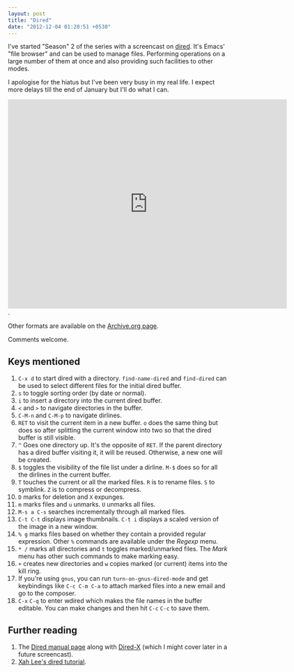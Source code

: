 ```yaml
---
layout: post
title: "Dired"
date: "2012-12-04 01:20:51 +0530"
---
```


I've started "Season" 2 of the series with a screencast on [dired](http://www.gnu.org/s/emacs/manual/html_node/emacs/Dired.html). It's Emacs' "file browser" and can be used to manage files. Performing operations on a large number of them at once and also providing such facilities to other modes. 

I apologise for the hiatus but I've been very busy in my real life. I expect more delays till the end of January but I'll do what I can. 

<iframe src="https://archive.org/embed/EmacsMovies/11-episode-dired.webm" width="640" height="480" frameborder="0"></iframe>. 

Other formats are available on the [Archive.org page](https://archive.org/details/EmacsMovies).

Comments welcome.

Keys mentioned
--------------
1. `C-x d` to start dired with a directory. `find-name-dired` and `find-dired` can be used to select different files for the initial dired buffer.
2. `s` to toggle sorting order (by date or normal).
3. `i` to insert a directory into the current dired buffer.
4. `<` and `>` to navigate directories in the buffer. 
5. `C-M-n` and `C-M-p` to navigate dirlines.
6. `RET` to visit the current item in a new buffer. `o` does the same thing but does so after splitting the current window into two so that the dired buffer is still visible.
7. `^` Goes one directory up. It's the opposite of `RET`. If the parent directory has a dired buffer visiting it, it will be reused. Otherwise, a new one will be created.
8. `$` toggles the visibility of the file list under a dirline. `M-$` does so for all the dirlines in the current buffer. 
9. `T` touches the current or all the marked files. `R` is to rename files. `S` to symblink. `Z` is to compress or decompress.
10. `D` marks for deletion and `X` expunges.
11. `m` marks files and `u` unmarks. `U` unmarks all files.
12. `M-s a C-s` searches incrementally through all marked files.
13. `C-t C-t` displays image thumbnails. `C-t i` displays a scaled version of the image in a new window.
14. `% g` marks files based on whether they contain a provided regular expression. Other `%` commands are available under the *Regexp* menu. 
15. `* /` marks all directories and `t` toggles marked/unmarked files. The *Mark* menu has other such commands to make marking easy.
16. `+` creates new directories and `w` copies marked (or current) items into the kill ring.
17. If you're using `gnus`, you can run `turn-on-gnus-dired-mode` and get keybindings like `C-c C-m C-a` to attach marked files into a new email and go to the composer. 
18. `C-x` `C-q` to enter wdired which makes the file names in the buffer editable. You can make changes and then hit `C-c` `C-c` to save them.

Further reading
---------------
1. The [Dired manual page](http://www.gnu.org/software/emacs/manual/html_node/emacs/Dired.html) along with [Dired-X](http://www.gnu.org/software/emacs/manual/html_node/dired-x/index.html#Top) (which I might cover later in a future screencast).
2. [Xah Lee's dired tutorial](http://ergoemacs.org/emacs/file_management.html). 




